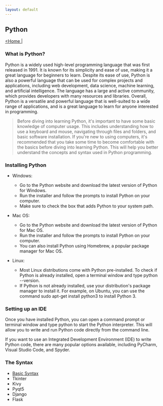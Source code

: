 ```yaml
---
layout: default
---
```

<head>
    <link rel="stylesheet" type="text/css" href="style.css" />
</head>


## Python
[<Home |](../../../index.md)

### What is Python?
Python is a widely used high-level programming language that was first released in 1991. It is known for its simplicity and ease of use, making it a great language for beginners to learn. Despite its ease of use, Python is also a powerful language that can be used for complex projects and applications, including web development, data science, machine learning, and artificial intelligence. The language has a large and active community, which provides developers with many resources and libraries. Overall, Python is a versatile and powerful language that is well-suited to a wide range of applications, and is a great language to learn for anyone interested in programming.

> Before diving into learning Python, it's important to have some basic knowledge of computer usage. This includes understanding how to use a keyboard and mouse, navigating through files and folders, and basic software installation. If you're new to using computers, it's recommended that you take some time to become comfortable with the basics before diving into learning Python. This will help you better understand the concepts and syntax used in Python programming.

### Installing Python
* Windows:
    * Go to the Python website and download the latest version of Python for Windows.
    * Run the installer and follow the prompts to install Python on your computer.
    * Make sure to check the box that adds Python to your system path.

* Mac OS:
    * Go to the Python website and download the latest version of Python for Mac OS.
    * Run the installer and follow the prompts to install Python on your computer.
    * You can also install Python using Homebrew, a popular package manager for Mac OS.

* Linux:
    * Most Linux distributions come with Python pre-installed. To check if Python is already installed, open a terminal window and type python --version.
    * If Python is not already installed, use your distribution's package manager to install it. For example, on Ubuntu, you can use the command sudo apt-get install python3 to install Python 3.

### Setting up an IDE
Once you have installed Python, you can open a command prompt or terminal window and type python to start the Python interpreter. This will allow you to write and run Python code directly from the command line.

If you want to use an Integrated Development Environment (IDE) to write Python code, there are many popular options available, including PyCharm, Visual Studio Code, and Spyder.

### The Syntax
* [Basic Syntax](asset/syntax.md)
* Tkinter
* Kivy
* Pyqt5
* Django
* Flask